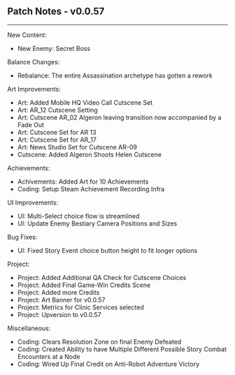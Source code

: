 ## Patch Notes - v0.0.57
----

New Content:
- New Enemy: Secret Boss

Balance Changes:
- Rebalance: The entire Assassination archetype has gotten a rework

Art Improvements:
- Art: Added Mobile HQ Video Call Cutscene Set
- Art: AR_12 Cutscene Setting
- Art: Cutscene AR_02 Algeron leaving transition now accompanied by a Fade Out
- Art: Cutscene Set for AR 13
- Art: Cutscene Set for AR_17
- Art: News Studio Set for Cutscene AR-09
- Cutscene: Added Algeron Shoots Helen Cutscene

Achievements: 
- Achivements: Added Art for 10 Achievements
- Coding: Setup Steam Achievement Recording Infra

UI Improvements:
- UI: Multi-Select choice flow is streamlined
- UI: Update Enemy Bestiary Camera Positions and Sizes

Bug Fixes:
- UI: Fixed Story Event choice button height to fit longer options

Project:
- Project: Added Additional QA Check for Cutscene Choices
- Project: Added Final Game-Win Credits Scene
- Project: Added more Credits
- Project: Art Banner for v0.0.57
- Project: Metrics for Clinic Services selected
- Project: Upversion to v0.0.57

Miscellaneous:
- Coding: Clears Resolution Zone on final Enemy Defeated
- Coding: Created Ability to have Multiple Different Possible Story Combat Encounters at a Node
- Coding: Wired Up Final Credit on Anti-Robot Adventure Victory
